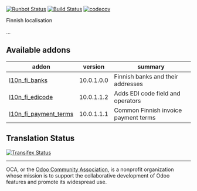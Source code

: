 [![Runbot Status](https://runbot.odoo-community.org/runbot/badge/flat/178/10.0.svg)](https://runbot.odoo-community.org/runbot/repo/github-com-oca-l10n-finland-178)
[![Build Status](https://travis-ci.org/OCA/l10n-finland.svg?branch=10.0)](https://travis-ci.org/OCA/l10n-finland)
[![codecov](https://codecov.io/gh/OCA/l10n-finland/branch/10.0/graph/badge.svg)](https://codecov.io/gh/OCA/l10n-finland)

Finnish localisation

...

[//]: # (addons)

Available addons
----------------
addon | version | summary
--- | --- | ---
[l10n_fi_banks](l10n_fi_banks/) | 10.0.1.0.0 | Finnish banks and their addresses
[l10n_fi_edicode](l10n_fi_edicode/) | 10.0.1.1.2 | Adds EDI code field and operators
[l10n_fi_payment_terms](l10n_fi_payment_terms/) | 10.0.1.1.1 | Common Finnish invoice payment terms

[//]: # (end addons)

Translation Status
------------------
[![Transifex Status](https://www.transifex.com/projects/p/OCA-l10n-finland-10-0/chart/image_png)](https://www.transifex.com/projects/p/OCA-l10n-finland-10-0)


----

OCA, or the [Odoo Community Association](http://odoo-community.org/), is a nonprofit organization whose
mission is to support the collaborative development of Odoo features and
promote its widespread use.
